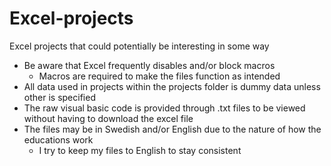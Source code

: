 # Excel-projects
Excel projects that could potentially be interesting in some way

- Be aware that Excel frequently disables and/or block macros
  - Macros are required to make the files function as intended
- All data used in projects within the projects folder is dummy data unless other is specified
- The raw visual basic code is provided through .txt files to be viewed without having to download the excel file
- The files may be in Swedish and/or English due to the nature of how the educations work
  - I try to keep my files to English to stay consistent
